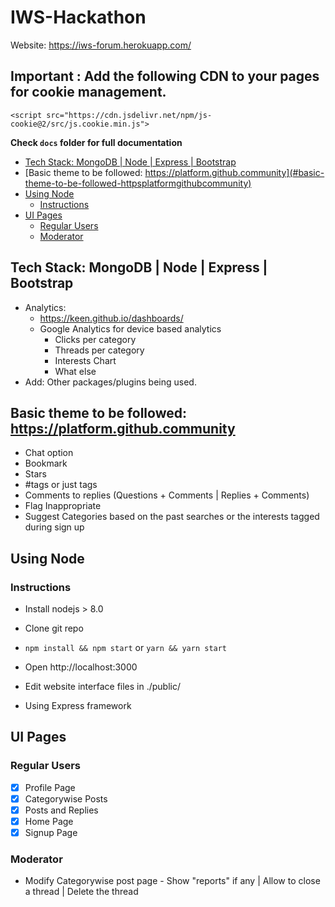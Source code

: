 # IWS-Hackathon
Website: https://iws-forum.herokuapp.com/

## Important : Add the following CDN to your pages for cookie management.
`<script src="https://cdn.jsdelivr.net/npm/js-cookie@2/src/js.cookie.min.js">`

**Check `docs` folder for full documentation**

- [Tech Stack: MongoDB | Node | Express | Bootstrap](#tech-stack-mongodb-node-express-bootstrap)
- [Basic theme to be followed: https://platform.github.community](#basic-theme-to-be-followed-httpsplatformgithubcommunity)
- [Using Node](#using-node)
    - [Instructions](#instructions)
- [UI Pages](#ui-pages)
    - [Regular Users](#regular-users)
    - [Moderator](#moderator)
## Tech Stack: MongoDB | Node | Express | Bootstrap
* Analytics:
    * https://keen.github.io/dashboards/
    * Google Analytics for device based analytics
        * Clicks per category
        * Threads per category
        * Interests Chart
        * What else
* Add: Other packages/plugins being used.

## Basic theme to be followed: https://platform.github.community
* Chat option
* Bookmark
* Stars
* #tags or just tags
* Comments to replies (Questions + Comments | Replies + Comments)
* Flag Inappropriate
* Suggest Categories based on the past searches or the interests tagged during sign up

## Using Node
### Instructions
* Install nodejs > 8.0
* Clone git repo
* `npm install && npm start` or `yarn && yarn start`
* Open http://localhost:3000
* Edit website interface files in ./public/

* Using Express framework


## UI Pages
### Regular Users
- [x] Profile Page
- [x] Categorywise Posts
- [x] Posts and Replies
- [x] Home Page
- [x] Signup Page

### Moderator
* Modify Categorywise post page - Show "reports" if any | Allow to close a thread | Delete the thread



